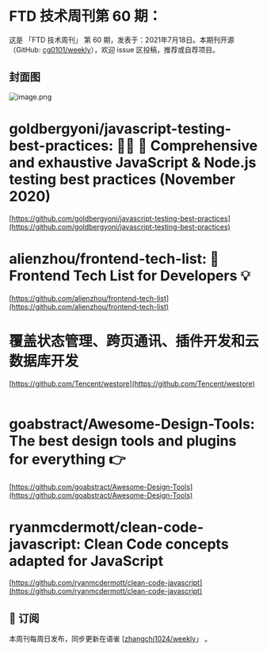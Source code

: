 # FTD 技术周刊第 60 期：
这是 「FTD 技术周刊」 第 60 期，发表于：2021年7月18日。本期刊开源（GitHub: [cg0101/weekly](https://github.com/cg0101/weekly)），欢迎 issue 区投稿，推荐或自荐项目。
## 封面图
![image.png](https://cdn.nlark.com/yuque/0/2020/png/132503/1607418793764-bc7cdaa7-1528-47ce-8ed9-403b445da4fd.png#height=720&id=cu61f&margin=%5Bobject%20Object%5D&name=image.png&originHeight=720&originWidth=1080&originalType=binary&size=1585303&status=done&style=none&width=1080)
# goldbergyoni/javascript-testing-best-practices: 📗🌐 🚢 Comprehensive and exhaustive JavaScript & Node.js testing best practices (November 2020)
[https://github.com/goldbergyoni/javascript-testing-best-practices](https://github.com/goldbergyoni/javascript-testing-best-practices)<br />

# alienzhou/frontend-tech-list: 📝 Frontend Tech List for Developers 💡
[https://github.com/alienzhou/frontend-tech-list](https://github.com/alienzhou/frontend-tech-list)<br />

# 覆盖状态管理、跨页通讯、插件开发和云数据库开发
[https://github.com/Tencent/westore](https://github.com/Tencent/westore)<br />
<br />

# goabstract/Awesome-Design-Tools: The best design tools and plugins for everything 👉
[https://github.com/goabstract/Awesome-Design-Tools](https://github.com/goabstract/Awesome-Design-Tools)<br />

# ryanmcdermott/clean-code-javascript: Clean Code concepts adapted for JavaScript
[https://github.com/ryanmcdermott/clean-code-javascript](https://github.com/ryanmcdermott/clean-code-javascript)<br />




## 📅 订阅
本周刊每周日发布，同步更新在语雀 [[zhangchi1024/weekly](https://www.yuque.com/zhangchi1024/weekly)」 。